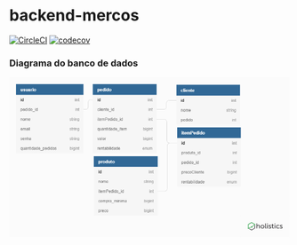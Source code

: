 ﻿# backend-mercos

[![CircleCI](https://circleci.com/gh/Yanhenning/backend-mercos/tree/master.svg?style=svg&circle-token=fe7d4f862a7cfbb0c50559ed28d174fb05f34a33)](https://circleci.com/gh/Yanhenning/backend-mercos/tree/master)
[![codecov](https://codecov.io/gh/Yanhenning/backend-mercos/branch/master/graph/badge.svg)](https://codecov.io/gh/Yanhenning/backend-mercos)
### Diagrama do banco de dados

![dbdiagram](/assets/mercos-diagram.PNG)
